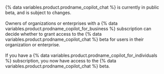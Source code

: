 {% data variables.product.prodname_copilot_chat %} is currently in public beta, and is subject to changes. 
<br><br>
Owners of organizations or enterprises with a {% data variables.product.prodname_copilot_for_business %} subscription can decide whether to grant access to the {% data variables.product.prodname_copilot_chat %} beta for users in their organization or enterprise. 
<br><br>
If you have a {% data variables.product.prodname_copilot_for_individuals %} subscription, you now have access to the {% data variables.product.prodname_copilot_chat %} beta. 
